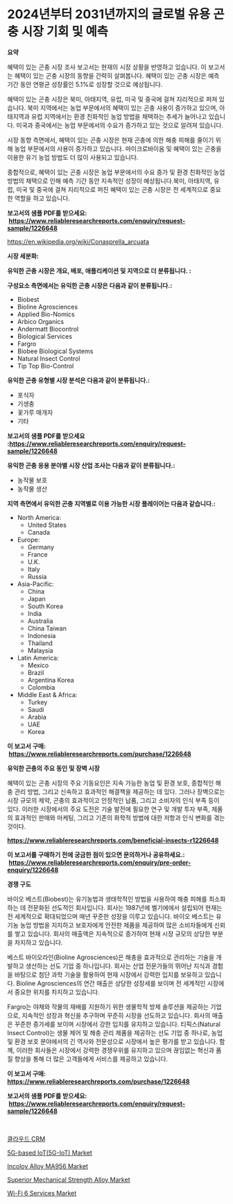 <p><h1>2024년부터 2031년까지의 글로벌 유용 곤충 시장 기회 및 예측</h1></p><p><strong>요약</strong></p>
<p><p>혜택이 있는 곤충 시장 조사 보고서는 현재의 시장 상황을 반영하고 있습니다. 이 보고서는 혜택이 있는 곤충 시장의 동향을 간략히 살펴봅니다. 혜택이 있는 곤충 시장은 예측 기간 동안 연평균 성장률인 5.1%로 성장할 것으로 예상됩니다.</p><p>혜택이 있는 곤충 시장은 북미, 아태지역, 유럽, 미국 및 중국에 걸쳐 지리적으로 퍼져 있습니다. 북미 지역에서는 농업 부문에서의 혜택이 있는 곤충 사용이 증가하고 있으며, 아태지역과 유럽 지역에서는 환경 친화적인 농업 방법을 채택하는 추세가 늘어나고 있습니다. 미국과 중국에서는 농업 부문에서의 수요가 증가하고 있는 것으로 알려져 있습니다.</p><p>시장 동향 측면에서, 혜택이 있는 곤충 시장은 현재 곤충에 의한 해충 피해를 줄이기 위해 농업 부문에서의 사용이 증가하고 있습니다. 마이크로바이옴 및 혜택이 있는 곤충을 이용한 유기 농업 방법도 더 많이 사용되고 있습니다.</p><p>종합적으로, 혜택이 있는 곤충 시장은 농업 부문에서의 수요 증가 및 환경 친화적인 농업 방법의 채택으로 인해 예측 기간 동안 지속적인 성장이 예상됩니다.북미, 아태지역, 유럽, 미국 및 중국에 걸쳐 지리적으로 퍼진 혜택이 있는 곤충 시장은 전 세계적으로 중요한 역할을 하고 있습니다.</p></p>
<p><strong>보고서의 샘플 PDF를 받으세요: &nbsp;<a href="https://www.reliableresearchreports.com/enquiry/request-sample/1226648">https://www.reliableresearchreports.com/enquiry/request-sample/1226648</a></strong></p>
<p><a href="https://en.wikipedia.org/wiki/Conasprella_arcuata">https://en.wikipedia.org/wiki/Conasprella_arcuata</a></p>
<p><strong>시장 세분화:</strong></p>
<p><strong> 유익한 곤충 시장은 개요, 배포, 애플리케이션 및 지역으로 더 분류됩니다. :</strong></p>
<p><strong>구성요소 측면에서는 유익한 곤충 시장은 다음과 같이 분류됩니다.:</strong></p>
<p><ul><li>Biobest</li><li>Bioline Agrosciences</li><li>Applied Bio-Nomics</li><li>Arbico Organics</li><li>Andermatt Biocontrol</li><li>Biological Services</li><li>Fargro</li><li>Biobee Biological Systems</li><li>Natural Insect Control</li><li>Tip Top Bio-Control</li></ul></p>
<p><strong> 유익한 곤충 유형별 시장 분석은 다음과 같이 분류됩니다.:</strong></p>
<p><ul><li>포식자</li><li>기생충</li><li>꽃가루 매개자</li><li>기타</li></ul></p>
<p><strong>보고서의 샘플 PDF를 받으세요 :<a href="https://www.reliableresearchreports.com/enquiry/request-sample/1226648">https://www.reliableresearchreports.com/enquiry/request-sample/1226648</a></strong></p>
<p><strong> 유익한 곤충 응용 분야별 시장 산업 조사는 다음과 같이 분류됩니다.:</strong></p>
<p><ul><li>농작물 보호</li><li>농작물 생산</li></ul></p>
<p><strong>지역 측면에서 유익한 곤충 지역별로 이용 가능한 시장 플레이어는 다음과 같습니다.:</strong></p>
<p><ul>
    <li>
        North America:
        <ul>
            <li>United States</li>
            <li>Canada</li>
        </ul>
    </li>
    <li>
        Europe:
        <ul>
            <li>Germany</li>
            <li>France</li>
            <li>U.K.</li>
            <li>Italy</li>
            <li>Russia</li>
        </ul>
    </li>
    <li>
        Asia-Pacific:
        <ul>
            <li>China</li>
            <li>Japan</li>
            <li>South Korea</li>
            <li>India</li>
            <li>Australia</li>
            <li>China Taiwan</li>
            <li>Indonesia</li>
            <li>Thailand</li>
            <li>Malaysia</li>
        </ul>
    </li>
    <li>
        Latin America:
        <ul>
            <li>Mexico</li>
            <li>Brazil</li>
            <li>Argentina Korea</li>
            <li>Colombia</li>
        </ul>
    </li>
    <li>
        Middle East & Africa:
        <ul>
            <li>Turkey</li>
            <li>Saudi</li>
            <li>Arabia</li>
            <li>UAE</li>
            <li>Korea</li>
        </ul>
    </li>
    </ul></p>
<p><strong>이 보고서 구매: &nbsp;<a href="https://www.reliableresearchreports.com/purchase/1226648">https://www.reliableresearchreports.com/purchase/1226648</a></strong></p>
<p><strong>유익한 곤충의 주요 동인 및 장벽 시장</strong></p>
<p><p>혜택이 있는 곤충 시장의 주요 기동요인은 지속 가능한 농업 및 환경 보호, 종합적인 해충 관리 방법, 그리고 신속하고 효과적인 해결책을 제공하는 데 있다. 그러나 장벽으로는 시장 규모의 제약, 곤충의 효과적이고 안정적인 납품, 그리고 소비자의 인식 부족 등이 있다. 이러한 시장에서의 주요 도전은 기술 발전에 필요한 연구 및 개발 투자 부족, 제품의 효과적인 판매와 마케팅, 그리고 기존의 화학적 방법에 대한 저항과 인식 변화를 겪는 것이다.</p></p>
<p><strong><a href="https://www.reliableresearchreports.com/beneficial-insects-r1226648">https://www.reliableresearchreports.com/beneficial-insects-r1226648</a></strong></p>
<p><strong>이 보고서를 구매하기 전에 궁금한 점이 있으면 문의하거나 공유하세요.: &nbsp;<a href="https://www.reliableresearchreports.com/enquiry/pre-order-enquiry/1226648">https://www.reliableresearchreports.com/enquiry/pre-order-enquiry/1226648</a></strong></p>
<p><strong>경쟁 구도</strong></p>
<p><p>바이오 베스트(Biobest)는 유기농법과 생태학적인 방법을 사용하여 해충 피해를 최소화하는 데 전문화된 선도적인 회사입니다. 회사는 1987년에 벨기에에서 설립되어 현재는 전 세계적으로 확대되었으며 매년 꾸준한 성장을 이루고 있습니다. 바이오 베스트는 유기농 농업 방법을 지지하고 보호자에게 안전한 제품을 제공하여 많은 소비자들에게 신뢰를 쌓고 있습니다. 회사의 매출액은 지속적으로 증가하여 현재 시장 규모의 상당한 부분을 차지하고 있습니다.</p><p>베스트 바이오라인(Bioline Agrosciences)은 해충을 효과적으로 관리하는 기술을 개발하고 생산하는 선도 기업 중 하나입니다. 회사는 산업 전문가들의 뛰어난 지식과 경험을 바탕으로 첨단 과학 기술을 활용하여 현재 시장에서 강력한 입지를 보유하고 있습니다. Bioline Agrosciences의 연간 매출은 상당한 성장세를 보이며 전 세계적인 시장에서 중요한 위치를 차지하고 있습니다.</p><p>Fargro는 야채와 작물의 재배를 지원하기 위한 생물학적 방제 솔루션을 제공하는 기업으로, 지속적인 성장과 혁신을 추구하며 꾸준히 시장을 선도하고 있습니다. 회사의 매출은 꾸준한 증가세를 보이며 시장에서 강한 입지를 유지하고 있습니다. 티픽스(Natural Insect Control)는 생물 제어 및 해충 관리 제품을 제공하는 선도 기업 중 하나로, 농업 및 환경 보호 분야에서의 긴 역사와 전문성으로 시장에서 높은 평가를 받고 있습니다. 함께, 이러한 회사들은 시장에서 강력한 경쟁우위를 유지하고 있으며 끊임없는 혁신과 품질 향상을 통해 더 많은 고객들에게 서비스를 제공하고 있습니다.</p></p>
<p><strong>이 보고서 구매: &nbsp; <a href="https://www.reliableresearchreports.com/purchase/1226648">https://www.reliableresearchreports.com/purchase/1226648</a></strong></p>
<p><strong>보고서의 샘플 PDF를 받으세요: &nbsp;<a href="https://www.reliableresearchreports.com/enquiry/request-sample/1226648">https://www.reliableresearchreports.com/enquiry/request-sample/1226648</a></strong><strong></strong></p>
<p>&nbsp;</p>
<p><p><a href="https://github.com/Nicolasrown5/Market-Research-Report-List-2/blob/main/478153827321.md">클라우드 CRM</a></p><p><a href="https://issuu.com/reportprime-2/docs/5g-based-iot5g-iot-market-size-2030_cc637ff780e0ba">5G-based IoT(5G-IoT) Market</a></p><p><a href="https://github.com/fxdvmliw90/Market-Research-Report-List-1/blob/main/incoloy-alloy-ma956-market.md">Incoloy Alloy MA956 Market</a></p><p><a href="https://github.com/BryanLittlebXfbG/Market-Research-Report-List-1/blob/main/superior-mechanical-strength-alloy-market.md">Superior Mechanical Strength Alloy Market</a></p><p><a href="https://issuu.com/reportprime-2/docs/wi-fi-6-services-market-size-2030.pptx">Wi-Fi 6 Services Market</a></p></p>